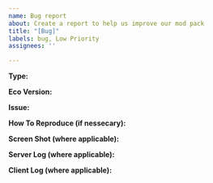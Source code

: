 ```yaml
---
name: Bug report
about: Create a report to help us improve our mod pack
title: "[Bug]"
labels: bug, Low Priority
assignees: ''

---
```


**Type:**

**Eco Version:**

**Issue:**

**How To Reproduce (if nessecary):**

**Screen Shot (where applicable):**

**Server Log (where applicable):**

**Client Log (where applicable):**
